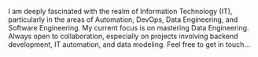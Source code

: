  I am deeply fascinated with the realm of Information Technology (IT), particularly in the areas of Automation, DevOps, Data Engineering, and Software Engineering. My current focus is on mastering Data Engineering. Always open to collaboration, especially on projects involving backend development, IT automation, and data modeling. Feel free to get in touch...
